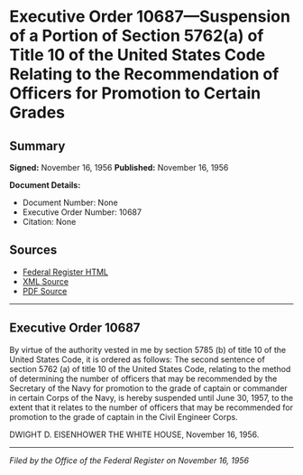 # Executive Order 10687—Suspension of a Portion of Section 5762(a) of Title 10 of the United States Code Relating to the Recommendation of Officers for Promotion to Certain Grades

## Summary

**Signed:** November 16, 1956
**Published:** November 16, 1956

**Document Details:**
- Document Number: None
- Executive Order Number: 10687
- Citation: None

## Sources
- [Federal Register HTML](https://www.presidency.ucsb.edu/documents/executive-order-10687-suspension-portion-section-5762a-title-10-the-united-states-code)
- [XML Source](None)
- [PDF Source](None)

---

## Executive Order 10687

By virtue of the authority vested in me by section 5785 (b) of title 10 of the United States Code, it is ordered as follows:
The second sentence of section 5762 (a) of title 10 of the United States Code, relating to the method of determining the number of officers that may be recommended by the Secretary of the Navy for promotion to the grade of captain or commander in certain Corps of the Navy, is hereby suspended until June 30, 1957, to the extent that it relates to the number of officers that may be recommended for promotion to the grade of captain in the Civil Engineer Corps.

DWIGHT D. EISENHOWER
THE WHITE HOUSE,
November 16, 1956.

---

*Filed by the Office of the Federal Register on November 16, 1956*
